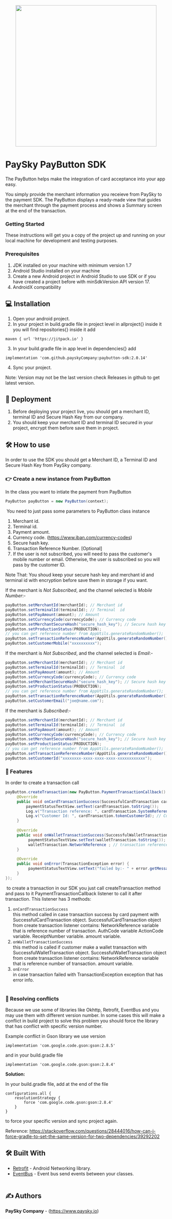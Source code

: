
<p align="center"><a href="https://paysky.io/" target="_blank"><img width="440" src="https://paysky.io/wp-content/uploads/2021/05/PaySky-logo.svg"></a></p>



# PaySky PayButton SDK 
The PayButton helps make the integration of card acceptance into your app easy.

You simply provide the merchant information you receieve from PaySky to the payment SDK. The PayButton displays a ready-made view that guides the merchant through the payment process and shows a Summary screen at the end of the transaction.
​

### Getting Started
These instructions will get you a copy of the project up and running on your local machine for development and testing purposes.
​
### Prerequisites

1. JDK installed on your machine with minimum version 1.7
2. Android Studio installed on your machine
3. Create a new Android project in Android Studio to use SDK or if you have created a project before with minSdkVersion API version 17.                 
4. AndroidX compatibility


## :computer: Installation
1. Open your android project.
2. In your project in build.gradle file in project level in allproject{} inside it you will find repositories{} inside it add
```
maven { url 'https://jitpack.io' }
```
3. In your build.gradle file in app level in dependencies{} add
```
implementation 'com.github.payskyCompany:paybutton-sdk:2.0.14'
```
4. Sync your project.

Note: Version  may not be the last version check Releases in github to get latest version.

## :rocket: Deployment
1. Before deploying your project live, you should get a merchant ID, terminal ID and Secure Hash Key from our company.
2. You should keep your merchant ID and terminal ID secured in your project, encrypt them before save them in project.
​
## :hammer_and_wrench: How to use
In order to use the SDK you should get a Merchant ID, a Terminal ID and Secure Hash Key from PaySky company.
​
### :point_right: Create a new instance from PayButton
In the class you want to intiate the payment from  PayButton
```java
PayButton payButton = new PayButton(context);
```
​
You need to just pass some parameters to PayButton class instance
1) Merchant id.
2) Terminal id.
3) Payment amount.
4) Currency code. (https://www.iban.com/currency-codes)
5) Secure hash key.
6) Transaction Reference Number. [Optional]
7) If the user is not subscribed, you will need to pass the customer's mobile number or email.
   Otherwise, the user is subscribed so you will pass by the customer ID.

Note That:
You shoud keep your secure hash key and merchant id and terminal id with encryption 
before save them in storage if you want.
​

If the merchant is *Not Subscribed*, and the channel selected is *Mobile Number*:-
```java
payButton.setMerchantId(merchantId); // Merchant id
payButton.setTerminalId(terminalId); // Terminal  id
payButton.setPayAmount(amount); // Amount
payButton.setCurrencyCode(currencyCode); // Currency code
payButton.setMerchantSecureHash("secure_hash_key"); // Secure hash key
payButton.setProductionStatus(PRODUCTION);                                   // for testing environment use GREY
// you can get reference number from AppUtils.generateRandomNumber();   
payButton.setTransactionReferenceNumber(AppUtils.generateRandomNumber());    // unique reference number [Optional]
payButton.setCustomerMobile("xxxxxxxxxx");
```

If the merchant is *Not Subscribed*, and the channel selected is *Email*:-
```java
payButton.setMerchantId(merchantId); // Merchant id
payButton.setTerminalId(terminalId); // Terminal  id
payButton.setPayAmount(amount); // Amount
payButton.setCurrencyCode(currencyCode); // Currency code
payButton.setMerchantSecureHash("secure_hash_key"); // Secure hash key
payButton.setProductionStatus(PRODUCTION);                                   // for testing environment use GREY
// you can get reference number from AppUtils.generateRandomNumber();   
payButton.setTransactionReferenceNumber(AppUtils.generateRandomNumber());    // unique reference number [Optional]
payButton.setCustomerEmail("joe@name.com");
```

If the merchant is *Subscribed*:-
```java
payButton.setMerchantId(merchantId); // Merchant id
payButton.setTerminalId(terminalId); // Terminal  id
payButton.setPayAmount(amount); // Amount
payButton.setCurrencyCode(currencyCode); // Currency code
payButton.setMerchantSecureHash("secure_hash_key"); // Secure hash key
payButton.setProductionStatus(PRODUCTION);                                   // for testing environment use GREY
// you can get reference number from AppUtils.generateRandomNumber();   
payButton.setTransactionReferenceNumber(AppUtils.generateRandomNumber());    // unique reference number [Optional]
payButton.setCustomerId("xxxxxxxx-xxxx-xxxx-xxxx-xxxxxxxxxxxx");
```

### :luggage: Features
In order to create a transaction call
​
```java 
payButton.createTransaction(new PayButton.PaymentTransactionCallback() {
     @Override
     public void onCardTransactionSuccess(SuccessfulCardTransaction cardTransaction) {
         paymentStatusTextView.setText(cardTransaction.toString());
         Log.v("Transaction reference: ", cardTransaction.SystemReference); // Transaction reference number.
         Log.v("Customer Id: ", cardTransaction.tokenCustomerId); // Customer token ID.
     }
            
     @Override
     public void onWalletTransactionSuccess(SuccessfulWalletTransaction walletTransaction) {
          paymentStatusTextView.setText(walletTransaction.toString());
          walletTransaction.NetworkReference ; // transaction reference number.
     }
            
     @Override
     public void onError(TransactionException error) {
          paymentStatusTextView.setText("failed by:- " + error.getMessage());
     }
});
```
​
to create a transaction in our SDK you just call createTransaction method and pass to it
PaymentTransactionCallback listener to call it after transaction.
This listener has 3 methods:
​
1) `onCardTransactionSuccess`                                                                 
      this method called in case transaction success by card payment with SuccessfulCardTransaction object.
      SuccessfulCardTransaction object from create transaction listener contains:
      NetworkReference variable that is reference number of transaction.
      AuthCode variable
      ActionCode variable.
      ReceiptNumber variable.
      amount variable.
​  
2) `onWalletTransactionSuccess`                                                                    
      this method is called if customer make a wallet transaction with SuccessfulWalletTransaction object.
      SuccessfulWalletTransaction object from create transaction listener contains:
      NetworkReference variable that is reference number of transaction.
      amount variable.
​    
3) `onError`                                                       
in case transaction failed with TransactionException exception that has error info.                                                                                
​

### 🚀 Resolving conflicts

Because we use some of libraries like Okhttp, Retrofit, EventBus and you may use them with different version number. In some cases this will make a conflict in build project to solve this problem you should force the library that has conflict
with specific version number.

Example conflict in Gson library we use version  
```
implementation 'com.google.code.gson:gson:2.8.5'
```
and in your build.gradle file
```
implementation 'com.google.code.gson:gson:2.8.4'
```
**Solution:**

In your build.gradle file, add at the end of the file
```
configurations.all {
    resolutionStrategy { 
        force 'com.google.code.gson:gson:2.8.4'
    }
}
```
to force your specific version and sync project again.
 
Reference: https://stackoverflow.com/questions/28444016/how-can-i-force-gradle-to-set-the-same-version-for-two-dependencies/39292202
​
​
​
## :hammer_and_wrench: Built With
* [Retrofit](http://square.github.io/retrofit/) - Android Networking library.
* [EventBus](https://github.com/greenrobot/EventBus) - Event bus send events between your classes.  
​
​
## :writing_hand: Authors
**PaySky Company** - (https://www.paysky.io)

